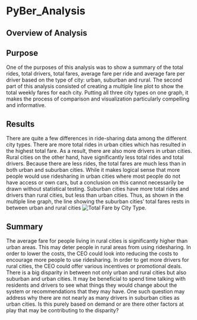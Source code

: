 # PyBer_Analysis

## Overview of Analysis 

## Purpose 

One of the purposes of this analysis was to show a summary of the total rides, total drivers, total fares, average fare per ride and average fare per driver based on the type of city: urban, suburban and rural. The second part of this analysis consisted of creating a multiple line plot to show the total weekly fares for each city. Putting all three city types on one graph, it makes the process of comparison and visualization particularly compelling and informative. 

## Results

There are quite a few differences in ride-sharing data among the different city types. There are more total rides in urban cities which has resulted in the highest total fare. As a result, there are also more drivers in urban cities. Rural cities on the other hand, have significantly less total rides and total drivers. Because there are less rides, the total fares are much less than in both urban and suburban cities. While it makes logical sense that more people would use ridesharing in urban cities where most people do not have access or own cars, but a conclusion on this cannot necessarily be drawn without statistical testing.  Suburban cities have more total rides and drivers than rural cities, but less than urban cities. Thus, as shown in the multiple line graph, the line showing the suburban cities’ total fares rests in between urban and rural cities ![Total Fare by City Type](images/Total_Fare_by_City_Type_graph.png). 

## Summary

The average fare for people living in rural cities is significantly higher than urban areas. This may deter people in rural areas from using ridesharing. In order to lower the costs, the CEO could look into reducing the costs to encourage more people to use ridesharing. In order to get more drivers for rural cities, the CEO could offer various incentives or promotional deals. There is a big disparity in between not only urban and rural cities but also suburban and urban cities. It may be beneficial to spend time talking with residents and drivers to see what things they would change about the system or recommendations that they may have. One such question may address why there are not nearly as many drivers in suburban cities as urban cities. Is this purely based on demand or are there other factors at play that may be contributing to the disparity? 
